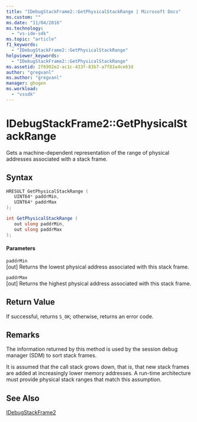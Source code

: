 ```yaml
---
title: "IDebugStackFrame2::GetPhysicalStackRange | Microsoft Docs"
ms.custom: ""
ms.date: "11/04/2016"
ms.technology: 
  - "vs-ide-sdk"
ms.topic: "article"
f1_keywords: 
  - "IDebugStackFrame2::GetPhysicalStackRange"
helpviewer_keywords: 
  - "IDebugStackFrame2::GetPhysicalStackRange"
ms.assetid: 2f6992e2-ac1c-433f-83b7-a7f83a4ce63d
author: "gregvanl"
ms.author: "gregvanl"
manager: ghogen
ms.workload: 
  - "vssdk"
---
```

# IDebugStackFrame2::GetPhysicalStackRange
Gets a machine-dependent representation of the range of physical addresses associated with a stack frame.  
  
## Syntax  
  
```cpp  
HRESULT GetPhysicalStackRange (   
   UINT64* paddrMin,  
   UINT64* paddrMax  
);  
```  
  
```csharp  
int GetPhysicalStackRange (   
   out ulong paddrMin,  
   out ulong paddrMax  
);  
```  
  
#### Parameters  
 `paddrMin`  
 [out] Returns the lowest physical address associated with this stack frame.  
  
 `paddrMax`  
 [out] Returns the highest physical address associated with this stack frame.  
  
## Return Value  
 If successful, returns `S_OK`; otherwise, returns an error code.  
  
## Remarks  
 The information returned by this method is used by the session debug manager (SDM) to sort stack frames.  
  
 It is assumed that the call stack grows down, that is, that new stack frames are added at increasingly lower memory addresses. A run-time architecture must provide physical stack ranges that match this assumption.  
  
## See Also  
 [IDebugStackFrame2](../../../extensibility/debugger/reference/idebugstackframe2.md)